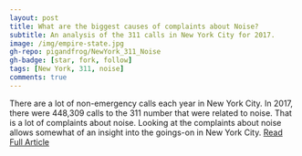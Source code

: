 ```yaml
---
layout: post
title: What are the biggest causes of complaints about Noise?
subtitle: An analysis of the 311 calls in New York City for 2017.
image: /img/empire-state.jpg
gh-repo: pigandfrog/NewYork_311_Noise
gh-badge: [star, fork, follow]
tags: [New York, 311, noise]
comments: true
---
```

There are a lot of non-emergency calls each year in New York City.  In 2017, there were 448,309 calls to the 311 number that were related to noise.  That is a lot of complaints about noise.   Looking at the complaints about noise allows somewhat of an insight into the goings-on in New York City. [Read Full Article](https://medium.com/@rchiro/what-are-the-biggest-types-of-complaints-about-noise-432c352827b9)

